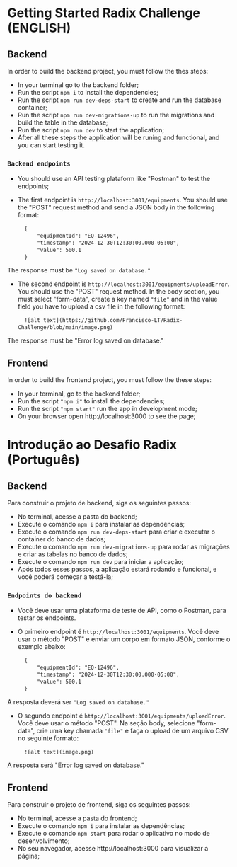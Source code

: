 # Getting Started Radix Challenge (ENGLISH)

## Backend

In order to build the backend project, you must follow the thes steps:

- In your terminal go to the backend folder;
- Run the script `npm i` to install the dependencies;
- Run the script `npm run dev-deps-start` to create and run the database container;
- Run the script `npm run dev-migrations-up` to run the migrations and build the table in the database;
- Run the script `npm run dev` to start the application;
- After all these steps the application will be runing and functional, and you can start testing it.

### `Backend endpoints`

- You should use an API testing plataform like "Postman" to test the endpoints;
- The first endpoint is `http://localhost:3001/equipments`. You should use the "POST" request method and send a JSON body in the following format: 

        {
            "equipmentId": "EQ-12496",
            "timestamp": "2024-12-30T12:30:00.000-05:00",
            "value": 500.1
        }

The response must be `"Log saved on database."`

- The second endpoint is `http://localhost:3001/equipments/uploadError`. You should use the "POST" request method. In the body section, you must select "form-data", create a key named `"file"` and in the value field you have to upload a csv file in the following format:

        ![alt text](https://github.com/Francisco-LT/Radix-Challenge/blob/main/image.png)


The response must be "Error log saved on database."

## Frontend

In order to build the frontend project, you must follow the these steps:

- In your terminal, go to the backend folder;
- Run the script `"npm i"` to install the dependencies;
- Run the script `"npm start"` run the app in development mode;
- On your browser open http://localhost:3000 to see the page;

# Introdução ao Desafio Radix (Português)

## Backend

Para construir o projeto de backend, siga os seguintes passos:

- No terminal, acesse a pasta do backend;
- Execute o comando `npm i` para instalar as dependências;
- Execute o comando `npm run dev-deps-start` para criar e executar o container do banco de dados;
- Execute o comando `npm run dev-migrations-up` para rodar as migrações e criar as tabelas no banco de dados;
- Execute o comando `npm run dev` para iniciar a aplicação;
- Após todos esses passos, a aplicação estará rodando e funcional, e você poderá começar a testá-la;

### `Endpoints do backend`

- Você deve usar uma plataforma de teste de API, como o Postman, para testar os endpoints.
- O primeiro endpoint é `http://localhost:3001/equipments`. Você deve usar o método "POST" e enviar um corpo em formato JSON, conforme o exemplo abaixo:

        {
            "equipmentId": "EQ-12496",
            "timestamp": "2024-12-30T12:30:00.000-05:00",
            "value": 500.1
        }

A resposta deverá ser `"Log saved on database."`

- O segundo endpoint é `http://localhost:3001/equipments/uploadError`. Você deve usar o método "POST". Na seção body, selecione "form-data", crie uma key chamada `"file"` e faça o upload de um arquivo CSV no seguinte formato:

        ![alt text](image.png)


A resposta será "Error log saved on database."

## Frontend

Para construir o projeto de frontend, siga os seguintes passos:

- No terminal, acesse a pasta do frontend;
- Execute o comando `npm i` para instalar as dependências;
- Execute o comando `npm start` para rodar o aplicativo no modo de desenvolvimento;
- No seu navegador, acesse http://localhost:3000 para visualizar a página;